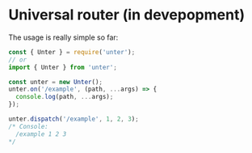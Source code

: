 # Universal router (in devepopment)

The usage is really simple so far:

```javascript
const { Unter } = require('unter');
// or
import { Unter } from 'unter';

const unter = new Unter();
unter.on('/example', (path, ...args) => {
  console.log(path, ...args);
});

unter.dispatch('/example', 1, 2, 3);
/* Console:
  /example 1 2 3
*/
```
